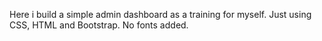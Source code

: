 Here i build a simple admin dashboard as a training for myself. Just using CSS, HTML and Bootstrap. No fonts added.